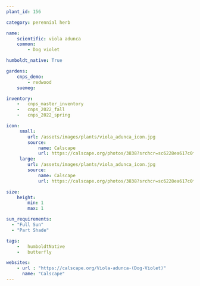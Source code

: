 ```yaml
---
plant_id: 156 

category: perennial herb

name: 
    scientific: viola adunca  
    common:
        - Dog violet

humboldt_native: True

gardens:
    cnps_demo:
        - redwood
    suemeg: 

inventory: 
    -   cnps_master_inventory
    -   cnps_2022_fall
    -   cnps_2022_spring

icon: 
     small: 
        url: /assets/images/plants/viola_adunca_icon.jpg 
        source: 
            name: Calscape
            url: https://calscape.org/photos/3838?srchcr=sc6228ea617c0fe 
     large: 
        url: /assets/images/plants/viola_adunca_icon.jpg 
        source: 
            name: Calscape
            url: https://calscape.org/photos/3838?srchcr=sc6228ea617c0fe 

size:
    height: 
        min: 1
        max: 1

sun_requirements:
  - "Full Sun"
  - "Part Shade"

tags:  
    -   humboldtNative
    -   butterfly

websites:
    - url : "https://calscape.org/Viola-adunca-(Dog-Violet)"
      name: "Calscape"
---
```

